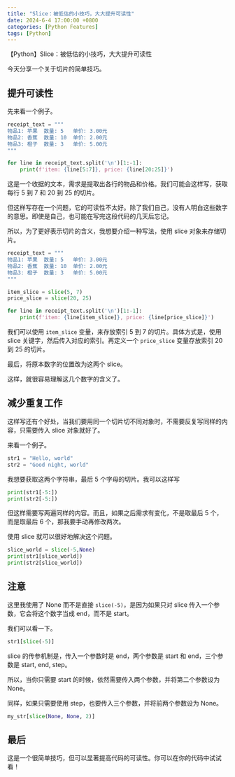 ```yaml
---
title: "Slice：被低估的小技巧，大大提升可读性"
date: 2024-6-4 17:00:00 +0800
categories: [Python Features]
tags: [Python]
---
```


【Python】Slice：被低估的小技巧，大大提升可读性

今天分享一个关于切片的简单技巧。

## 提升可读性

先来看一个例子。

```python
receipt_text = """
物品1: 苹果  数量: 5   单价: 3.00元
物品2: 香蕉  数量: 10  单价: 2.00元
物品3: 橙子  数量: 3   单价: 5.00元
"""

for line in receipt_text.split('\n')[1:-1]:
    print(f'item: {line[5:7]}, price: {line[20:25]}')
```

这是一个收据的文本，需求是提取出各行的物品和价格。我们可能会这样写，获取每行 5 到 7 和 20 到 25 的切片。

但这样写存在一个问题，它的可读性不太好。除了我们自己，没有人明白这些数字的意思。即使是自己，也可能在写完这段代码的几天后忘记。

所以，为了更好表示切片的含义，我想要介绍一种写法，使用 slice 对象来存储切片。

```python
receipt_text = """
物品1: 苹果  数量: 5   单价: 3.00元
物品2: 香蕉  数量: 10  单价: 2.00元
物品3: 橙子  数量: 3   单价: 5.00元
"""

item_slice = slice(5, 7)
price_slice = slice(20, 25)

for line in receipt_text.split('\n')[1:-1]:
    print(f'item: {line[item_slice]}, price: {line[price_slice]}')
```

我们可以使用 `item_slice` 变量，来存放索引 5 到 7 的切片。具体方式是，使用 slice 关键字，然后传入对应的索引。再定义一个 `price_slice` 变量存放索引 20 到 25 的切片。

最后，将原本数字的位置改为这两个 slice。

这样，就很容易理解这几个数字的含义了。

## 减少重复工作

这样写还有个好处，当我们要用同一个切片切不同对象时，不需要反复写同样的内容，只需要传入 slice 对象就好了。

来看一个例子。

```python
str1 = "Hello, world"
str2 = "Good night, world"
```

我想要获取这两个字符串，最后 5 个字母的切片。我可以这样写

```python
print(str1[-5:])
print(str2[-5:])
```

但这样需要写两遍同样的内容。而且，如果之后需求有变化，不是取最后 5 个，而是取最后 6 个，那我要手动再修改两次。

使用 slice 就可以很好地解决这个问题。

```python
slice_world = slice(-5,None)
print(str1[slice_world])
print(str2[slice_world])
```

## 注意

这里我使用了 None 而不是直接 `slice(-5)`，是因为如果只对 slice 传入一个参数，它会将这个数字当成 end，而不是 start。

我们可以看一下。

```python
str1[slice(-5)]
```

slice 的传参机制是，传入一个参数时是 end，两个参数是 start 和 end，三个参数是 start, end, step。

所以，当你只需要 start 的时候，依然需要传入两个参数，并将第二个参数设为 None。

同样，如果只需要使用 step，也要传入三个参数，并将前两个参数设为 None。

```python
my_str[slice(None, None, 2)]
```

## 最后

这是一个很简单技巧，但可以显著提高代码的可读性。你可以在你的代码中试试看！